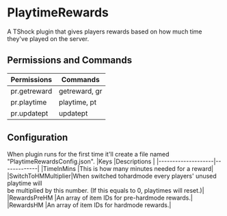 # PlaytimeRewards
A TShock plugin that gives players rewards based on how much time they've played on the server.

## Permissions and Commands
|Permissions  | Commands    |
|-------------|-------------|
|pr.getreward |getreward, gr|
|pr.playtime  |playtime, pt |
|pr.updatept  |updatept||

## Configuration
When plugin runs for the first time it'll create a file named "PlaytimeRewardsConfig.json".
|Keys                |Descriptions |
|--------------------|-------------|
|TimeInMins          |This is how many minutes needed for a reward|
|SwitchToHMMultiplier|When switched tohardmode every players' unused playtime will <br>be multiplied by this number. (If this equals to 0, playtimes will reset.)|
|RewardsPreHM        |An array of item IDs for pre-hardmode rewards.|
|RewardsHM        |An array of item IDs for hardmode rewards.|
